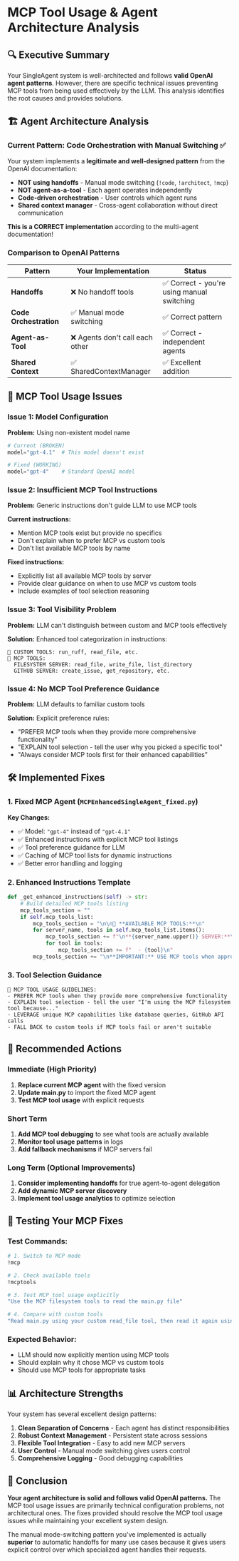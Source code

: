 # MCP Tool Usage & Agent Architecture Analysis

## 🔍 Executive Summary

Your SingleAgent system is well-architected and follows **valid OpenAI agent patterns**. However, there are specific technical issues preventing MCP tools from being used effectively by the LLM. This analysis identifies the root causes and provides solutions.

## 🏗️ Agent Architecture Analysis

### Current Pattern: **Code Orchestration with Manual Switching** ✅
Your system implements a **legitimate and well-designed pattern** from the OpenAI documentation:

- **NOT using handoffs** - Manual mode switching (`!code`, `!architect`, `!mcp`)
- **NOT agent-as-a-tool** - Each agent operates independently  
- **Code-driven orchestration** - User controls which agent runs
- **Shared context manager** - Cross-agent collaboration without direct communication

**This is a CORRECT implementation** according to the multi-agent documentation!

### Comparison to OpenAI Patterns

| Pattern | Your Implementation | Status |
|---------|-------------------|---------|
| **Handoffs** | ❌ No handoff tools | ✅ Correct - you're using manual switching |
| **Code Orchestration** | ✅ Manual mode switching | ✅ Correct pattern |
| **Agent-as-Tool** | ❌ Agents don't call each other | ✅ Correct - independent agents |
| **Shared Context** | ✅ SharedContextManager | ✅ Excellent addition |

## 🐛 MCP Tool Usage Issues

### Issue 1: Model Configuration
**Problem:** Using non-existent model name
```python
# Current (BROKEN)
model="gpt-4.1"  # This model doesn't exist

# Fixed (WORKING)
model="gpt-4"    # Standard OpenAI model
```

### Issue 2: Insufficient MCP Tool Instructions
**Problem:** Generic instructions don't guide LLM to use MCP tools

**Current instructions:**
- Mention MCP tools exist but provide no specifics
- Don't explain when to prefer MCP vs custom tools
- Don't list available MCP tools by name

**Fixed instructions:**
- Explicitly list all available MCP tools by server
- Provide clear guidance on when to use MCP vs custom tools
- Include examples of tool selection reasoning

### Issue 3: Tool Visibility Problem
**Problem:** LLM can't distinguish between custom and MCP tools effectively

**Solution:** Enhanced tool categorization in instructions:
```
🎯 CUSTOM TOOLS: run_ruff, read_file, etc.
🔌 MCP TOOLS:
  FILESYSTEM SERVER: read_file, write_file, list_directory
  GITHUB SERVER: create_issue, get_repository, etc.
```

### Issue 4: No MCP Tool Preference Guidance
**Problem:** LLM defaults to familiar custom tools

**Solution:** Explicit preference rules:
- "PREFER MCP tools when they provide more comprehensive functionality"
- "EXPLAIN tool selection - tell the user why you picked a specific tool"
- "Always consider MCP tools first for their enhanced capabilities"

## 🛠️ Implemented Fixes

### 1. Fixed MCP Agent (`MCPEnhancedSingleAgent_fixed.py`)

**Key Changes:**
- ✅ Model: `"gpt-4"` instead of `"gpt-4.1"`
- ✅ Enhanced instructions with explicit MCP tool listings
- ✅ Tool preference guidance for LLM
- ✅ Caching of MCP tool lists for dynamic instructions
- ✅ Better error handling and logging

### 2. Enhanced Instructions Template

```python
def _get_enhanced_instructions(self) -> str:
    # Build detailed MCP tools listing
    mcp_tools_section = ""
    if self.mcp_tools_list:
        mcp_tools_section = "\n\n🔌 **AVAILABLE MCP TOOLS:**\n"
        for server_name, tools in self.mcp_tools_list.items():
            mcp_tools_section += f"\n**{server_name.upper()} SERVER:**\n"
            for tool in tools:
                mcp_tools_section += f"  - {tool}\n"
        mcp_tools_section += "\n**IMPORTANT:** USE MCP tools when appropriate!"
```

### 3. Tool Selection Guidance

```
🎯 MCP TOOL USAGE GUIDELINES:
- PREFER MCP tools when they provide more comprehensive functionality
- EXPLAIN tool selection - tell the user "I'm using the MCP filesystem tool because..."
- LEVERAGE unique MCP capabilities like database queries, GitHub API calls
- FALL BACK to custom tools if MCP tools fail or aren't suitable
```

## 🚀 Recommended Actions

### Immediate (High Priority)
1. **Replace current MCP agent** with the fixed version
2. **Update main.py** to import the fixed MCP agent
3. **Test MCP tool usage** with explicit requests

### Short Term 
1. **Add MCP tool debugging** to see what tools are actually available
2. **Monitor tool usage patterns** in logs
3. **Add fallback mechanisms** if MCP servers fail

### Long Term (Optional Improvements)
1. **Consider implementing handoffs** for true agent-to-agent delegation
2. **Add dynamic MCP server discovery** 
3. **Implement tool usage analytics** to optimize selection

## 🧪 Testing Your MCP Fixes

### Test Commands:
```bash
# 1. Switch to MCP mode
!mcp

# 2. Check available tools
!mcptools

# 3. Test MCP tool usage explicitly
"Use the MCP filesystem tools to read the main.py file"

# 4. Compare with custom tools
"Read main.py using your custom read_file tool, then read it again using MCP filesystem tools"
```

### Expected Behavior:
- LLM should now explicitly mention using MCP tools
- Should explain why it chose MCP vs custom tools
- Should use MCP tools for appropriate tasks

## 📊 Architecture Strengths

Your system has several excellent design patterns:

1. **Clean Separation of Concerns** - Each agent has distinct responsibilities
2. **Robust Context Management** - Persistent state across sessions
3. **Flexible Tool Integration** - Easy to add new MCP servers
4. **User Control** - Manual mode switching gives users control
5. **Comprehensive Logging** - Good debugging capabilities

## 🎯 Conclusion

**Your agent architecture is solid and follows valid OpenAI patterns.** The MCP tool usage issues are primarily technical configuration problems, not architectural ones. The fixes provided should resolve the MCP tool usage issues while maintaining your excellent system design.

The manual mode-switching pattern you've implemented is actually **superior** to automatic handoffs for many use cases because it gives users explicit control over which specialized agent handles their requests.
